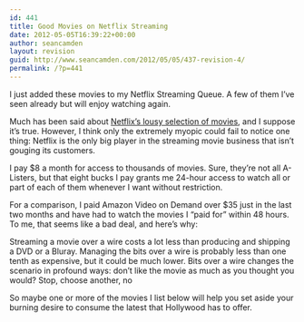 ```yaml
---
id: 441
title: Good Movies on Netflix Streaming
date: 2012-05-05T16:39:22+00:00
author: seancamden
layout: revision
guid: http://www.seancamden.com/2012/05/05/437-revision-4/
permalink: /?p=441
---
```

I just added these movies to my Netflix Streaming Queue. A few of them I&#8217;ve seen already but will enjoy watching again. 

Much has been said about [Netflix&#8217;s lousy selection of movies](http://www.forbes.com/sites/frederickallen/2011/02/02/netflixs-lousy-selection-of-movies/), and I suppose it&#8217;s true. However, I think only the extremely myopic could fail to notice one thing: Netflix is the only big player in the streaming movie business that isn&#8217;t gouging its customers.

I pay $8 a month for access to thousands of movies. Sure, they&#8217;re not all A-Listers, but that eight bucks I pay grants me 24-hour access to watch all or part of each of them whenever I want without restriction. 

For a comparison, I paid Amazon Video on Demand over $35 just in the last two months and have had to watch the movies I &#8220;paid for&#8221; within 48 hours. To me, that seems like a bad deal, and here&#8217;s why: 

Streaming a movie over a wire costs a lot less than producing and shipping a DVD or a Bluray. Managing the bits over a wire is probably less than one tenth as expensive, but it could be much lower. Bits over a wire changes the scenario in profound ways: don&#8217;t like the movie as much as you thought you would? Stop, choose another, no 

So maybe one or more of the movies I list below will help you set aside your burning desire to consume the latest that Hollywood has to offer.